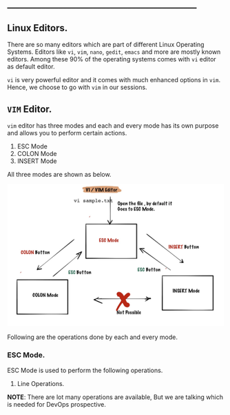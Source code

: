 ## ____________________________________________

## Linux Editors.

There are so many editors which are part of different Linux Operating Systems. Editors like `vi`, `vim`, `nano`, `gedit`, `emacs` and more are mostly known editors. Among these 90% of the operating systems comes with `vi` editor as default editor.

`vi` is very powerful editor and it comes with much enhanced options in `vim`. Hence, we choose to go with `vim` in our sessions.

## `VIM` Editor.

`vim` editor has three modes and each and every mode has its own purpose and allows you to perform certain actions.

  1. ESC Mode
  2. COLON Mode
  3. INSERT Mode

All three modes are shown as below.

![VI MODES](https://github.com/devopstrainings/linux-basics-katakoda/raw/master/linux-cli-syntaxes/images/04-vi-modes.png)

Following are the operations done by each and every mode.

### ESC Mode.

ESC Mode is used to perform the following operations.

  1. Line Operations.

      

**NOTE**: There are lot many operations are available, But we are talking which is needed for DevOps prospective.